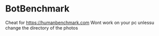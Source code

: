 # BotBenchmark
Cheat for https://humanbenchmark.com
Wont work on your pc unlessu change the directory of the photos
